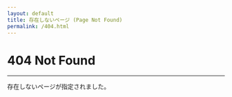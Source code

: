 ```yaml
---
layout: default
title: 存在しないページ (Page Not Found)
permalink: /404.html
---
```

# 404 Not Found
---
存在しないページが指定されました。
